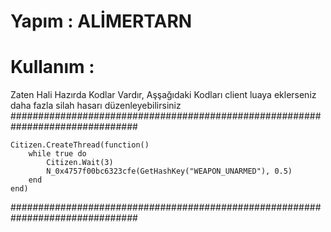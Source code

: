 # Yapım : ALİMERTARN
# Kullanım :

Zaten Hali Hazırda Kodlar Vardır, Aşşağıdaki Kodları client luaya eklerseniz daha fazla silah hasarı düzenleyebilirsiniz
###############################################################################
```
Citizen.CreateThread(function()
    while true do
        Citizen.Wait(3)
        N_0x4757f00bc6323cfe(GetHashKey("WEAPON_UNARMED"), 0.5)
    end
end)
```
###############################################################################
